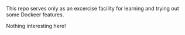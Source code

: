This repo serves only as an excercise facility
for learning and trying out some Dockeer features.

Nothing interesting here!
